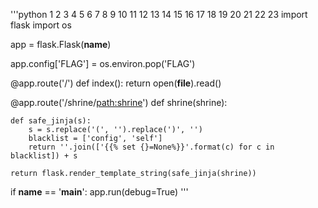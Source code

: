 '''python
1
2
3
4
5
6
7
8
9
10
11
12
13
14
15
16
17
18
19
20
21
22
23
import flask
import os
  
app = flask.Flask(__name__)
  
app.config['FLAG'] = os.environ.pop('FLAG')
  
@app.route('/')
def index():
    return open(__file__).read()
  
@app.route('/shrine/<path:shrine>')
def shrine(shrine):
  
    def safe_jinja(s):
        s = s.replace('(', '').replace(')', '')
        blacklist = ['config', 'self']
        return ''.join(['{{% set {}=None%}}'.format(c) for c in blacklist]) + s
  
    return flask.render_template_string(safe_jinja(shrine))
  
if __name__ == '__main__':
    app.run(debug=True)
'''